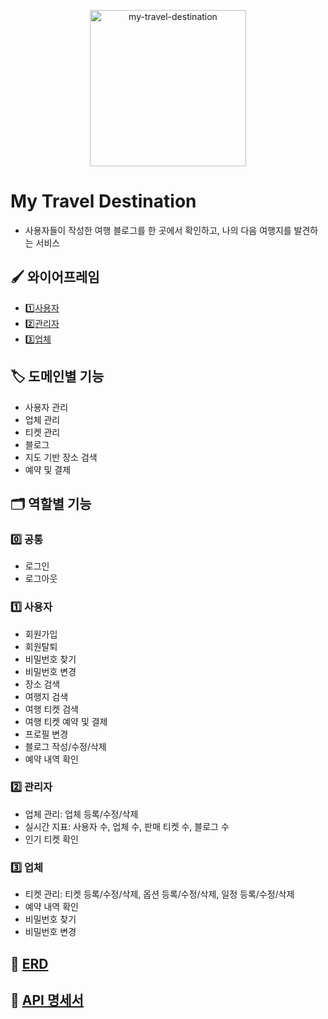 <p align="center">
  <img width="250" height="250" alt="my-travel-destination" src="https://github.com/user-attachments/assets/b147dc01-3d40-4237-9c74-79b0f84dd488" />
</p>

# My Travel Destination
- 사용자들이 작성한 여행 블로그를 한 곳에서 확인하고, 나의 다음 여행지를 발견하는 서비스

## 🖌️ 와이어프레임
- 1️⃣[사용자](https://www.figma.com/design/pz5HnNQ6CbxfQP8pICnl6K/my-travel-service?node-id=2-153&p=f&t=nUCVQhWyv5rZqjOm-0)
- 2️⃣[관리자](https://www.figma.com/design/pz5HnNQ6CbxfQP8pICnl6K/my-travel-service?node-id=94-839&p=f&t=nUCVQhWyv5rZqjOm-0)
- 3️⃣[업체](https://www.figma.com/design/pz5HnNQ6CbxfQP8pICnl6K/my-travel-service?node-id=94-838&p=f&t=nUCVQhWyv5rZqjOm-0)

## 🏷️ 도메인별 기능
- 사용자 관리
- 업체 관리
- 티켓 관리
- 블로그
- 지도 기반 장소 검색
- 예약 및 결제

## 🗂️ 역할별 기능

### 0️⃣ 공통
- 로그인
- 로그아웃

### 1️⃣ 사용자
- 회원가입
- 회원탈퇴
- 비밀번호 찾기
- 비밀번호 변경
- 장소 검색
- 여행지 검색
- 여행 티켓 검색
- 여행 티켓 예약 및 결제
- 프로필 변경
- 블로그 작성/수정/삭제
- 예약 내역 확인

### 2️⃣ 관리자
- 업체 관리: 업체 등록/수정/삭제
- 실시간 지표: 사용자 수, 업체 수, 판매 티켓 수, 블로그 수
- 인기 티켓 확인

### 3️⃣ 업체
- 티켓 관리: 티켓 등록/수정/삭제, 옵션 등록/수정/삭제, 일정 등록/수정/삭제
- 예약 내역 확인
- 비밀번호 찾기
- 비밀번호 변경

## 🧩 [ERD](https://dbdiagram.io/d/My-Travel-Destination-686676f8f413ba3508206ce6)

## 📝 [API 명세서](https://www.notion.so/My-Travel-Destination-2562f0d54a3480bcadeaed91521358fe?source=copy_link)
